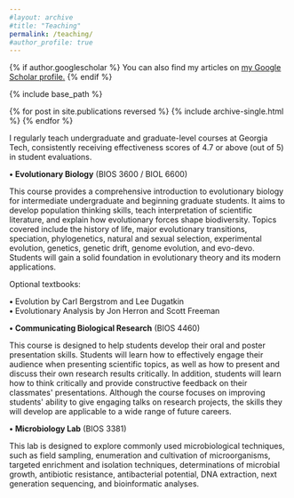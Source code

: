 ```yaml
---
#layout: archive
#title: "Teaching"
permalink: /teaching/
#author_profile: true
---
```


{% if author.googlescholar %}
  You can also find my articles on <u><a href="{{author.googlescholar}}">my Google Scholar profile</a>.</u>
{% endif %}

{% include base_path %}

{% for post in site.publications reversed %}
  {% include archive-single.html %}
{% endfor %}

I regularly teach undergraduate and graduate-level courses at Georgia Tech, consistently receiving effectiveness scores of 4.7 or above (out of 5) in student evaluations.

**•**	**Evolutionary Biology** (BIOS 3600 / BIOL 6600)

This course provides a comprehensive introduction to evolutionary biology for intermediate undergraduate and beginning graduate students. It aims to develop population thinking skills, teach interpretation of scientific literature, and explain how evolutionary forces shape biodiversity. Topics covered include the history of life, major evolutionary transitions, speciation, phylogenetics, natural and sexual selection, experimental evolution, genetics, genetic drift, genome evolution, and evo-devo. Students will gain a solid foundation in evolutionary theory and its modern applications.

Optional textbooks:

**•** Evolution by Carl Bergstrom and Lee Dugatkin  
**•** Evolutionary Analysis by Jon Herron and Scott Freeman


**•** **Communicating Biological Research** (BIOS 4460)

This course is designed to help students develop their oral and poster presentation skills. Students will learn how to effectively engage their audience when presenting scientific topics, as well as how to present and discuss their own research results critically. In addition, students will learn how to think critically and provide constructive feedback on their classmates' presentations. Although the course focuses on improving students' ability to give engaging talks on research projects, the skills they will develop are applicable to a wide range of future careers.

**•** **Microbiology Lab** (BIOS 3381)

This lab is designed to explore commonly used microbiological techniques, such as field sampling,
enumeration and cultivation of microorganisms, targeted enrichment and isolation techniques, determinations
of microbial growth, antibiotic resistance, antibacterial potential, DNA extraction, next generation sequencing, and bioinformatic analyses.